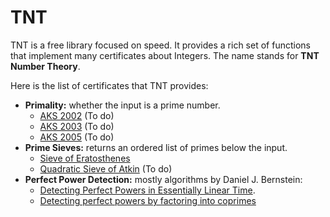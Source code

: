 # TNT
TNT is a free library focused on speed. It provides a rich set of functions that implement many certificates about Integers. The name stands for **TNT Number Theory**.

Here is the list of certificates that TNT provides:

* **Primality:** whether the input is a prime number.
  * [AKS 2002](https://cse.iitk.ac.in/users/manindra/algebra/primality_original.pdf) (To do)
  * [AKS 2003](https://www.cse.iitk.ac.in/users/manindra/algebra/primality_v6.pdf) (To do)
  * [AKS 2005](https://math.dartmouth.edu/~carlp/PDF/complexity12.pdf) (To do)
* **Prime Sieves:** returns an ordered list of primes below the input.
  * [Sieve of Eratosthenes](https://cp-algorithms.com/algebra/sieve-of-eratosthenes.html#implementation)
  * [Quadratic Sieve of Atkin](https://cr.yp.to/papers/primesieves-20020329-retypeset20220327.pdf) (To do)
* **Perfect Power Detection:** mostly algorithms by Daniel J. Bernstein:
  * [Detecting Perfect Powers in Essentially Linear Time](https://www.ams.org/journals/mcom/1998-67-223/S0025-5718-98-00952-1/S0025-5718-98-00952-1.pdf).
  * [Detecting perfect powers by factoring into coprimes](https://cr.yp.to/lineartime/powers2-20060914-ams.pdf)
